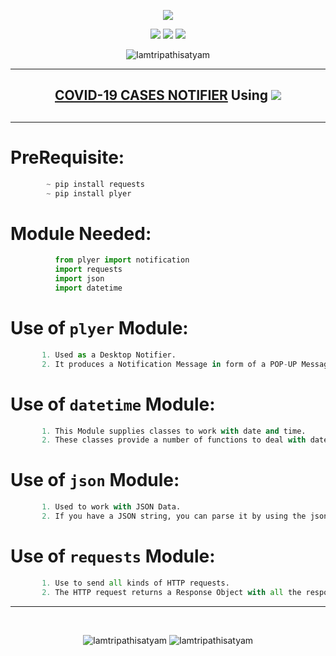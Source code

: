 <p align="center">
<img src="https://icons.iconarchive.com/icons/iconshock/real-vista-education/128/laboratory-icon.png" />
</p>

<p align="center">
<img src="https://forthebadge.com/images/badges/for-you.svg" />
<img src="http://ForTheBadge.com/images/badges/made-with-python.svg" />
<img src="https://forthebadge.com/images/badges/built-by-developers.svg" />
</p>

<p align="center">
  <img src="https://profile-counter.glitch.me/{Covid_Cases_Notifier}/count.svg" alt=Iamtripathisatyam />
</p>

_______________________________

## <h2 align="center"><a href="https://github.com/Iamtripathisatyam/Covid_Cases_Notifier/blob/main/Covid_19_Cases.py">COVID-19 CASES NOTIFIER</a> Using <img src="https://icons.iconarchive.com/icons/papirus-team/papirus-apps/48/python-icon.png"><h2/>
_______________________________

# PreRequisite:
```python
        ~ pip install requests
        ~ pip install plyer
```
             
# Module Needed:
```python 
          from plyer import notification
          import requests
          import json
          import datetime          
```
# Use of **`plyer`** Module:
```python
       1. Used as a Desktop Notifier. 
       2. It produces a Notification Message in form of a POP-UP Message on Desktop.
```
# Use of **`datetime`** Module:
```python
       1. This Module supplies classes to work with date and time.
       2. These classes provide a number of functions to deal with dates, times and time intervals.
```
# Use of **`json`** Module:
```python
       1. Used to work with JSON Data. 
       2. If you have a JSON string, you can parse it by using the json.loads() method.
```
# Use of **`requests`** Module:
```python
       1. Use to send all kinds of HTTP requests. 
       2. The HTTP request returns a Response Object with all the response data (content, encoding, status, etc).
```
______________________________

<br/>
<p align="center">
<img src="https://badges.pufler.dev/updated/Iamtripathisatyam/Covid_Cases_Notifier?style=for-the-badge&logo=github&logoColor=yellow" alt=Iamtripathisatyam />
<img src="https://badges.pufler.dev/created/Iamtripathisatyam/Covid_Cases_Notifier?style=for-the-badge&logo=github&logoColor=yellow" alt=Iamtripathisatyam />
</p>
